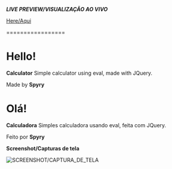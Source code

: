 ***LIVE PREVIEW/VISUALIZAÇÃO AO VIVO***

[Here/Aqui](https://calculator-spyry.glitch.me/)

=================

Hello!
=================


**Calculator** Simple calculator using eval, made with JQuery.

Made by **Spyry**

Olá!
=================


**Calculadora** Simples calculadora usando eval, feita com JQuery.

Feito por **Spyry**


**Screenshot/Capturas de tela**

![SCREENSHOT/CAPTURA_DE_TELA](http://prntscr.com/ojo750)
